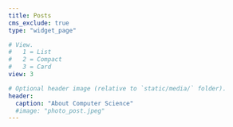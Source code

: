 ```yaml
---
title: Posts
cms_exclude: true
type: "widget_page"

# View.
#   1 = List
#   2 = Compact
#   3 = Card
view: 3

# Optional header image (relative to `static/media/` folder).
header:
  caption: "About Computer Science"
  #image: "photo_post.jpeg"
---
```

